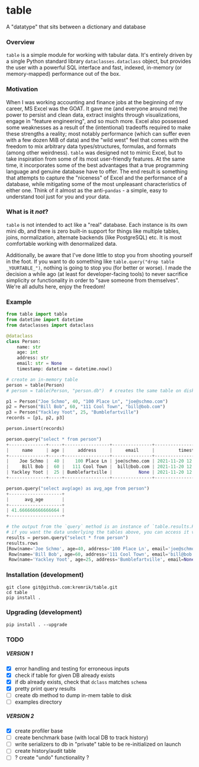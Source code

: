 # table
A "datatype" that sits between a dictionary and database


### Overview
`table` is a simple module for working with tabular data.
It's entirely driven by a single Python standard library `dataclasses.dataclass` object, but provides the user with a powerful SQL interface and fast, indexed, in-memory (or memory-mapped) performance out of the box.


### Motivation
When I was working accounting and finance jobs at the beginning of my career, MS Excel was the GOAT.
It gave me (and everyone around me) the power to persist and clean data, extract insights through visualizations, engage in "feature engineering", and so much more.
Excel also possessed some weaknesses as a result of the (intentional) tradeoffs required to make these strengths a reality;
most notably performance (which can suffer even with a few dozen MiB of data) and the "wild west" feel that comes with the freedom to mix arbitrary data types/structures, formulas, and formats (among other weirdness).
`table` was designed not to mimic Excel, but to take inspiration from some of its most user-friendly features.
At the same time, it incorporates some of the best advantages that a true programming language and genuine database have to offer.
The end result is something that attempts to capture the "niceness" of Excel and the performance of a database, while mitigating some of the most unpleasant characteristics of either one.
Think of it almost as the anti-`pandas` - a simple, easy to understand tool just for you and your data.


### What is it _not_?
`table` is not intended to act like a "real" database.
Each instance is its own mini db, and there is zero built-in support for things like multiple tables, joins, normalization, alternate backends (like PostgreSQL) etc.
It is most comfortable working with denormalized data.

Additionally, be aware that I've done little to stop you from shooting yourself in the foot. If you want to do something like `table.query("drop table _YOURTABLE_")`, nothing is going to stop you (for better or worse). I made the decision a while ago (at least for developer-facing tools) to never sacrifice simplicity or functionality in order to "save someone from themselves". We're all adults here, enjoy the freedom!


### Example
```python
from table import table
from datetime import datetime
from dataclasses import dataclass

@dataclass
class Person:
    name: str
    age: int
    address: str
    email: str = None
    timestamp: datetime = datetime.now()

# create an in-memory table
person = table(Person)
# person = table(Person, "person.db")  # creates the same table on disk

p1 = Person("Joe Schmo", 40, "100 Place Ln", "joe@schmo.com")
p2 = Person("Bill Bob", 60, "111 Cool Town", "bill@bob.com")
p3 = Person("Yackley Yoot", 25, "Bumblefartville")
records = [p1, p2, p3]

person.insert(records)

person.query("select * from person")
+--------------+-----+-----------------+---------------+----------------------------+
|     name     | age |     address     |     email     |         timestamp          |
+--------------+-----+-----------------+---------------+----------------------------+
|    Joe Schmo |  40 |    100 Place Ln | joe@schmo.com | 2021-11-20 12:42:19.246508 |
|     Bill Bob |  60 |   111 Cool Town |  bill@bob.com | 2021-11-20 12:42:19.246508 |
| Yackley Yoot |  25 | Bumblefartville |          None | 2021-11-20 12:42:19.246508 |
+--------------+-----+-----------------+---------------+----------------------------+

person.query("select avg(age) as avg_age from person")
+--------------------+
|      avg_age       |
+--------------------+
| 41.666666666666664 |
+--------------------+

# the output from the `query` method is an instance of `table.results.Results`.
# if you want the data underlying the tables above, you can access it via the `rows` attribute:
results = person.query("select * from person")
results.rows
[Row(name='Joe Schmo', age=40, address='100 Place Ln', email='joe@schmo.com', timestamp=datetime.datetime(2021, 11, 19, 21, 52, 28, 995979)),
 Row(name='Bill Bob', age=60, address='111 Cool Town', email='bill@bob.com', timestamp=datetime.datetime(2021, 11, 19, 21, 52, 28, 995979)),
 Row(name='Yackley Yoot', age=25, address='Bumblefartville', email=None, timestamp=datetime.datetime(2021, 11, 19, 21, 52, 28, 995979))]
```


### Installation (development)
```
git clone git@github.com:kremrik/table.git
cd table
pip install .
```


### Upgrading (development)
```
pip install . --upgrade
```


### TODO

##### VERSION 1
- [x] error handling and testing for erroneous inputs
- [x] check if table for given DB already exists
- [x] if db already exists, check that `dclass` matches `schema`
- [x] pretty print query results
- [ ] create db method to dump in-mem table to disk
- [ ] examples directory

##### VERSION 2
- [x] create profiler base
- [ ] create benchmark base (with local DB to track history)
- [ ] write serializers to db in "private" table to be re-initialized on launch
- [ ] create history/audit table
- [ ] ? create "undo" functionality ?
